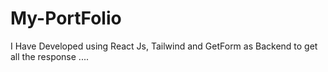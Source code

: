 # My-PortFolio
I Have Developed using React Js, Tailwind and GetForm as Backend to get all the response ....

